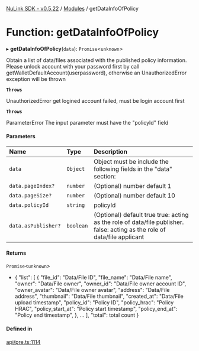 [NuLink SDK - v0.5.22](../README.md) / [Modules](../modules.md) / getDataInfoOfPolicy

# Function: getDataInfoOfPolicy

▸ **getDataInfoOfPolicy**(`data`): `Promise`<`unknown`\>

Obtain a list of data/files associated with the published policy information.
Please unlock account with your password first by call getWalletDefaultAccount(userpassword), otherwise an UnauthorizedError exception will be thrown

**`Throws`**

UnauthorizedError get logined account failed, must be login account first

**`Throws`**

ParameterError The input parameter must have the "policyId" field

#### Parameters

| Name | Type | Description |
| :------ | :------ | :------ |
| `data` | `Object` | Object must be include the following fields in the "data" section: |
| `data.pageIndex?` | `number` | (Optional) number default 1 |
| `data.pageSize?` | `number` | (Optional) number default 10 |
| `data.policyId` | `string` | policyId |
| `data.asPublisher?` | `boolean` | (Optional) default true true: acting as the role of data/file publisher. false: acting as the role of data/file applicant |

#### Returns

`Promise`<`unknown`\>

- {
               "list": [
                 {
                   "file_id": "Data/File ID",
                   "file_name": "Data/File name",
                   "owner": "Data/File owner",
                   "owner_id": "Data/File owner account ID",
                   "owner_avatar": "Data/File owner avatar",
                   "address": "Data/File address",
                   "thumbnail": "Data/File thumbnail",
                   "created_at": "Data/File upload timestamp",
                   "policy_id": "Policy ID",
                   "policy_hrac": "Policy HRAC",
                   "policy_start_at": "Policy start timestamp",
                   "policy_end_at": "Policy end timestamp",
                 },
                 ...
             ],
             "total": total count
           }

#### Defined in

[api/pre.ts:1114](https://github.com/NuLink-network/nulink-sdk/blob/d9e8f81/src/api/pre.ts#L1114)
